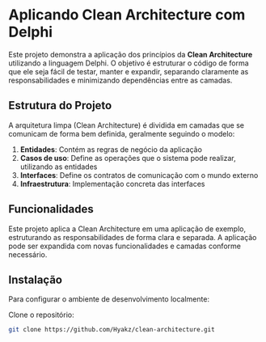 # Aplicando Clean Architecture com Delphi 

Este projeto demonstra a aplicação dos princípios da **Clean Architecture** utilizando a linguagem Delphi. 
O objetivo é estruturar o código de forma que ele seja fácil de testar, manter e expandir, separando claramente as responsabilidades e minimizando dependências entre as camadas.

## Estrutura do Projeto

A arquitetura limpa (Clean Architecture) é dividida em camadas que se comunicam de forma bem definida, geralmente seguindo o modelo:

1. **Entidades**: Contém as regras de negócio da aplicação
2. **Casos de uso**: Define as operações que o sistema pode realizar, utilizando as entidades
3. **Interfaces**: Define os contratos de comunicação com o mundo externo
4. **Infraestrutura**: Implementação concreta das interfaces

## Funcionalidades

Este projeto aplica a Clean Architecture em uma aplicação de exemplo, estruturando as responsabilidades de forma clara e separada. 
A aplicação pode ser expandida com novas funcionalidades e camadas conforme necessário.

## Instalação

Para configurar o ambiente de desenvolvimento localmente:

Clone o repositório:
```bash
git clone https://github.com/Hyakz/clean-architecture.git
